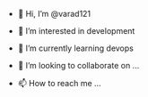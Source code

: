 - 👋 Hi, I’m @varad121
- 👀 I’m interested in development 
- 🌱 I’m currently learning devops

- 💞️ I’m looking to collaborate on ...
- 📫 How to reach me ...

<!---
varad121/varad121 is a ✨ special ✨ repository because its `README.md` (this file) appears on your GitHub profile.
You can click the Preview link to take a look at your changes.
--->
